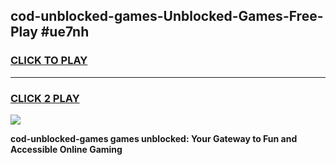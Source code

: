 
## cod-unblocked-games-Unblocked-Games-Free-Play #ue7nh
<h3>
<a href="https://us.freeplayer.one?title=cod-unblocked-games&ref=9M">CLICK TO PLAY</a></h3>
<hr>

<h3>
<a href="https://us.freeplayer.one?title=cod-unblocked-games&ref=9M">CLICK 2 PLAY</a>
  
</h3>

<a href="https://us.freeplayer.one?title=cod-unblocked-games&ref=9M"><img src="https://clearcache.store/games.png"></a>


**cod-unblocked-games games unblocked: Your Gateway to Fun and Accessible Online Gaming**
